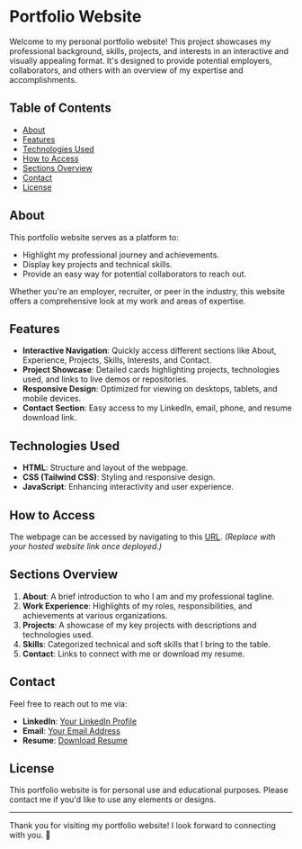 # Portfolio Website

Welcome to my personal portfolio website! This project showcases my professional background, skills, projects, and interests in an interactive and visually appealing format. It's designed to provide potential employers, collaborators, and others with an overview of my expertise and accomplishments.

## Table of Contents
- [About](#about)
- [Features](#features)
- [Technologies Used](#technologies-used)
- [How to Access](#how-to-access)
- [Sections Overview](#sections-overview)
- [Contact](#contact)
- [License](#license)

## About
This portfolio website serves as a platform to:
- Highlight my professional journey and achievements.
- Display key projects and technical skills.
- Provide an easy way for potential collaborators to reach out.

Whether you're an employer, recruiter, or peer in the industry, this website offers a comprehensive look at my work and areas of expertise.

## Features
- **Interactive Navigation**: Quickly access different sections like About, Experience, Projects, Skills, Interests, and Contact.
- **Project Showcase**: Detailed cards highlighting projects, technologies used, and links to live demos or repositories.
- **Responsive Design**: Optimized for viewing on desktops, tablets, and mobile devices.
- **Contact Section**: Easy access to my LinkedIn, email, phone, and resume download link.

## Technologies Used
- **HTML**: Structure and layout of the webpage.
- **CSS (Tailwind CSS)**: Styling and responsive design.
- **JavaScript**: Enhancing interactivity and user experience.

## How to Access
The webpage can be accessed by navigating to this [URL](https://devbot6.github.io/websiteV3/index.html). *(Replace with your hosted website link once deployed.)*

## Sections Overview
1. **About**: A brief introduction to who I am and my professional tagline.
2. **Work Experience**: Highlights of my roles, responsibilities, and achievements at various organizations.
3. **Projects**: A showcase of my key projects with descriptions and technologies used.
4. **Skills**: Categorized technical and soft skills that I bring to the table.
6. **Contact**: Links to connect with me or download my resume.

## Contact
Feel free to reach out to me via:
- **LinkedIn**: [Your LinkedIn Profile](linkedin.com/in/devon-hulse-488ba9280)
- **Email**: [Your Email Address](devhulse04@icloud.com)
- **Resume**: [Download Resume](file:///C:/Users/devhu/Desktop/Resume/Resumes/DHResumeFull.pdf)

## License
This portfolio website is for personal use and educational purposes. Please contact me if you'd like to use any elements or designs.

---

Thank you for visiting my portfolio website! I look forward to connecting with you. 🎉
